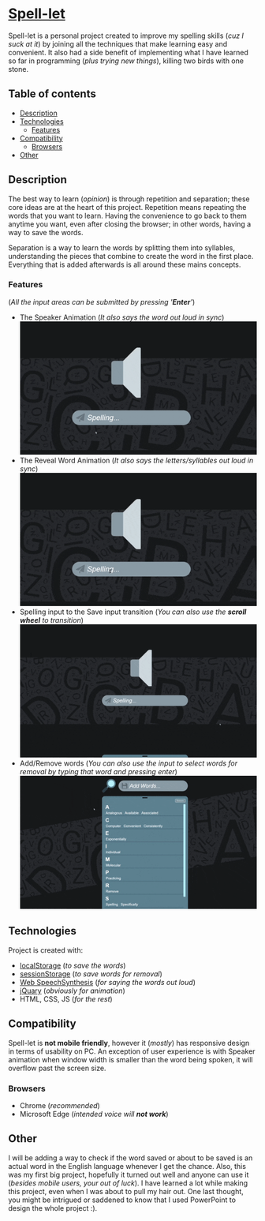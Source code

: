 # [Spell-let](https://thetaiman.github.io/Spelling-Project/)
Spell-let is a personal project created to improve my spelling skills (*cuz I suck at it*) by joining all the techniques that make learning easy and convenient. It also had a side benefit of implementing what I have learned so far in programming (*plus trying new things*), killing two birds with one stone.
## Table of contents
* [Description](#description)
* [Technologies](#technologies)
    - [Features](#features)
* [Compatibility](#compatibility)
    - [Browsers](#browsers)
* [Other](#other)
## Description
The best way to learn (*opinion*) is through repetition and separation; these core ideas are at the heart of this project. Repetition means repeating the words that you want to learn. Having the convenience to go back to them anytime you want, even after closing the browser; in other words, having a way to save the words. 

Separation is a way to learn the words by splitting them into syllables, understanding the pieces that combine to create the word in the first place. Everything that is added afterwards is all around these mains concepts.
### Features
(*All the input areas can be submitted by pressing '**Enter**'*)
+ The Speaker Animation (*It also says the word out loud in sync*)
![Speaker Animation](./gifs/speaker.gif)
+ The Reveal Word Animation (*It also says the letters/syllables out loud in sync*)
![Speaker Animation](./gifs/reveal.gif)
+ Spelling input to the Save input transition (*You can also use the **scroll wheel** to transition*)
![Speaker Animation](./gifs/transition.gif)
+ Add/Remove words (*You can also use the input to select words for removal by typing that word and pressing enter*)      
![Speaker Animation](./gifs/addRemove.gif)


## Technologies
Project is created with:
* [localStorage](https://developer.mozilla.org/en-US/docs/Web/API/Window/localStorage) (*to save the words*)
* [sessionStorage](https://developer.mozilla.org/en-US/docs/Web/API/Window/sessionStorage) (*to save words for removal*)
* [Web SpeechSynthesis](https://developer.mozilla.org/en-US/docs/Web/API/SpeechSynthesis) (*for saying the words out loud*)
* [jQuary](https://jquery.com/) (*obviously for animation*)
* HTML, CSS, JS (*for the rest*)

## Compatibility
Spell-let is **not mobile friendly**, however it (*mostly*) has responsive design  in terms of usability on PC. An exception of user experience is with Speaker animation when window width is smaller than the word being spoken, it will overflow past the screen size. 

### Browsers
+ Chrome (*recommended*)
+ Microsoft Edge (*intended voice will **not work***)

## Other
I will be adding a way to check if the word saved or about to be saved is an actual word in the English language whenever I get the chance. Also, this was my first big project, hopefully it turned out well and anyone can use it (*besides mobile users, your out of luck*). I have learned a lot while making this project, even when I was about to pull my hair out. One last thought, you might be intrigued or saddened to know that I used PowerPoint to design the whole project :).
